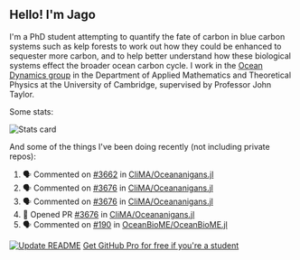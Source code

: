 ## Hello! I'm Jago

I'm a PhD student attempting to quantify the fate of carbon in blue carbon systems such as kelp forests to work out how they could be enhanced to sequester more carbon, and to help better understand how these biological systems effect the broader ocean carbon cycle. I work in the <a href="https://www.damtp.cam.ac.uk/user/jrt51/" class="emph">Ocean Dynamics group</a> in the Department of Applied Mathematics and Theoretical Physics at the University of Cambridge, supervised by Professor John Taylor.

Some stats:
<!--
![](https://raw.githubusercontent.com/jagoosw/jagoosw/main/profile-summary-card-output/nord_dark/0-profile-details.svg)
![](https://raw.githubusercontent.com/jagoosw/jagoosw/main/profile-summary-card-output/nord_dark/3-stats.svg)
![](https://raw.githubusercontent.com/jagoosw/jagoosw/main/profile-summary-card-output/nord_dark/4-productive-time.svg)
-->
![Stats card](https://github-readme-stats.vercel.app/api?username=jagoosw&count_private=true&show_icons=true&theme=transparent&hide_title=true&rank_icon=percentile&show=reviews)

And some of the things I've been doing recently (not including private repos):
<!--START_SECTION:activity-->
1. 🗣 Commented on [#3662](https://github.com/CliMA/Oceananigans.jl/pull/3662#issuecomment-2265916968) in [CliMA/Oceananigans.jl](https://github.com/CliMA/Oceananigans.jl)
2. 🗣 Commented on [#3676](https://github.com/CliMA/Oceananigans.jl/pull/3676#issuecomment-2265909650) in [CliMA/Oceananigans.jl](https://github.com/CliMA/Oceananigans.jl)
3. 🗣 Commented on [#3676](https://github.com/CliMA/Oceananigans.jl/pull/3676#issuecomment-2265682001) in [CliMA/Oceananigans.jl](https://github.com/CliMA/Oceananigans.jl)
4. 💪 Opened PR [#3676](https://github.com/CliMA/Oceananigans.jl/pull/3676) in [CliMA/Oceananigans.jl](https://github.com/CliMA/Oceananigans.jl)
5. 🗣 Commented on [#190](https://github.com/OceanBioME/OceanBioME.jl/pull/190#issuecomment-2265532900) in [OceanBioME/OceanBioME.jl](https://github.com/OceanBioME/OceanBioME.jl)
<!--END_SECTION:activity-->


[![Update README](https://github.com/jagoosw/jagoosw/actions/workflows/update-readme.yml/badge.svg)](https://github.com/jagoosw/jagoosw/actions/workflows/update-readme.yml)
[Get GitHub Pro for free if you're a student](https://education.github.com/pack)

